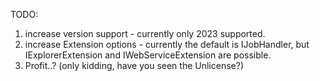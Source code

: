 TODO:
1) increase version support - currently only 2023 supported.
2) increase Extension options - currently the default is IJobHandler, but IExplorerExtension and IWebServiceExtension are possible.
3) Profit..? (only kidding, have you seen the Unlicense?)
